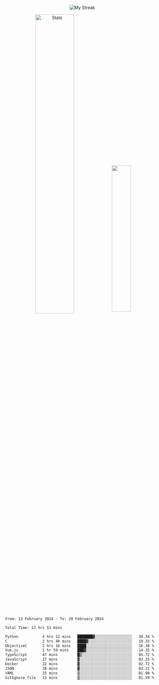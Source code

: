 <p align="center">
<picture>
  <source media="(prefers-color-scheme: dark)" srcset="http://github-readme-streak-stats.herokuapp.com?user=semolik&theme=dark&hide_border=true&background=DD272700">
  <img alt="My Streak" src="http://github-readme-streak-stats.herokuapp.com?user=semolik&hide_border=true">
</picture>
</p>
<div align="center">
  <picture>
    <source media="(prefers-color-scheme: dark)" srcset="https://github-readme-stats.vercel.app/api?username=semolik&show_icons=true&bg_color=DD272700&hide_border=true&theme=dark">
        <img alt="Stats" src="https://github-readme-stats.vercel.app/api?username=semolik&show_icons=true&bg_color=DD272700&hide_border=true" width="50%" >
  </picture>
  <sup>
  <picture>
  <source media="(prefers-color-scheme: dark)" srcset="https://github-readme-stats.vercel.app/api/top-langs/?username=semolik&layout=compact&hide_border=true&bg_color=DD272700&theme=dark">
  <img src="https://github-readme-stats.vercel.app/api/top-langs/?username=semolik&layout=compact&hide_border=true" width="35%" />
  </picture>
  </sup>
</div>
<!--START_SECTION:waka-->

```txt
From: 13 February 2024 - To: 20 February 2024

Total Time: 13 hrs 51 mins

Python           4 hrs 12 mins   ███████▓░░░░░░░░░░░░░░░░░   30.34 %
C                2 hrs 40 mins   ████▓░░░░░░░░░░░░░░░░░░░░   19.33 %
ObjectiveC       2 hrs 16 mins   ████░░░░░░░░░░░░░░░░░░░░░   16.38 %
Vue.js           1 hr 59 mins    ███▓░░░░░░░░░░░░░░░░░░░░░   14.35 %
TypeScript       47 mins         █▒░░░░░░░░░░░░░░░░░░░░░░░   05.72 %
JavaScript       27 mins         ▓░░░░░░░░░░░░░░░░░░░░░░░░   03.25 %
Docker           22 mins         ▓░░░░░░░░░░░░░░░░░░░░░░░░   02.72 %
JSON             18 mins         ▓░░░░░░░░░░░░░░░░░░░░░░░░   02.21 %
YAML             15 mins         ▒░░░░░░░░░░░░░░░░░░░░░░░░   01.90 %
GitIgnore file   13 mins         ▒░░░░░░░░░░░░░░░░░░░░░░░░   01.59 %
```

<!--END_SECTION:waka-->

